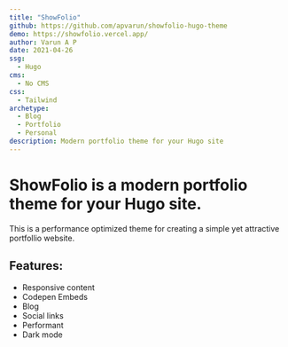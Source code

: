 ```yaml
---
title: "ShowFolio"
github: https://github.com/apvarun/showfolio-hugo-theme
demo: https://showfolio.vercel.app/
author: Varun A P
date: 2021-04-26
ssg:
  - Hugo
cms:
  - No CMS
css:
  - Tailwind 
archetype:
  - Blog
  - Portfolio
  - Personal
description: Modern portfolio theme for your Hugo site
---
```


# ShowFolio is a modern portfolio theme for your Hugo site.

This is a performance optimized theme for creating a simple yet attractive portfollio website.

## Features:

* Responsive content
* Codepen Embeds
* Blog
* Social links
* Performant
* Dark mode

